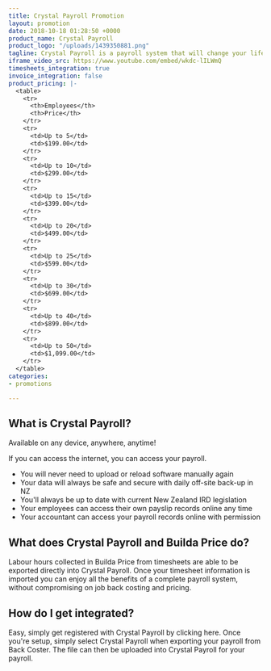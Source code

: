```yaml
---
title: Crystal Payroll Promotion
layout: promotion
date: 2018-10-18 01:28:50 +0000
product_name: Crystal Payroll
product_logo: "/uploads/1439350881.png"
tagline: Crystal Payroll is a payroll system that will change your life
iframe_video_src: https://www.youtube.com/embed/wkdc-lILWmQ
timesheets_integration: true
invoice_integration: false
product_pricing: |-
  <table>
    <tr>
      <th>Employees</th>
      <th>Price</th>
    </tr>
    <tr>
      <td>Up to 5</td>
      <td>$199.00</td>
    </tr>
    <tr>
      <td>Up to 10</td>
      <td>$299.00</td>
    </tr>
    <tr>
      <td>Up to 15</td>
      <td>$399.00</td>
    </tr>
    <tr>
      <td>Up to 20</td>
      <td>$499.00</td>
    </tr>
    <tr>
      <td>Up to 25</td>
      <td>$599.00</td>
    </tr>
    <tr>
      <td>Up to 30</td>
      <td>$699.00</td>
    </tr>
    <tr>
      <td>Up to 40</td>
      <td>$899.00</td>
    </tr>
    <tr>
      <td>Up to 50</td>
      <td>$1,099.00</td>
    </tr>
  </table>
categories:
- promotions

---
```

## What is Crystal Payroll?

Available on any device, anywhere, anytime!

If you can access the internet, you can access your payroll.

* You will never need to upload or reload software manually again
* Your data will always be safe and secure with daily off-site back-up in NZ
* You'll always be up to date with current New Zealand IRD legislation
* Your employees can access their own payslip records online any time
* Your accountant can access your payroll records online with permission

## What does Crystal Payroll and Builda Price do?

Labour hours collected in Builda Price from timesheets are able to be exported directly into Crystal Payroll. Once your timesheet information is imported you can enjoy all the benefits of a complete payroll system, without compromising on job back costing and pricing.

## How do I get integrated?

Easy, simply get registered with Crystal Payroll by clicking here. Once you're setup, simply select Crystal Payroll when exporting your payroll from Back Coster. The file can then be uploaded into Crystal Payroll for your payroll.